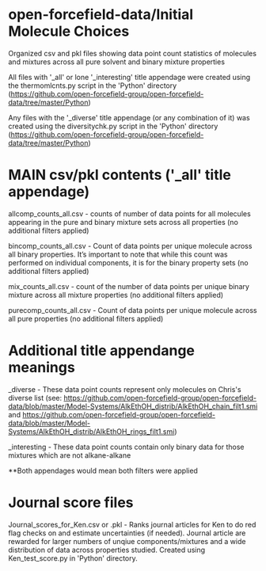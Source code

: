 # open-forcefield-data/Initial Molecule Choices
Organized csv and pkl files showing data point count statistics of molecules and mixtures across all pure solvent and binary mixture properties

All files with '_all' or lone '_interesting' title appendage were created using the thermomlcnts.py script in the 'Python' directory (https://github.com/open-forcefield-group/open-forcefield-data/tree/master/Python)

Any files with the '_diverse' title appendage (or any combination of it) was created using the diversitychk.py script in the 'Python' directory (https://github.com/open-forcefield-group/open-forcefield-data/tree/master/Python)

# MAIN csv/pkl contents ('_all' title appendage) 

allcomp_counts_all.csv - counts of number of data points for all molecules appearing in the pure and binary mixture sets across all properties (no additional filters applied)

bincomp_counts_all.csv - Count of data points per unique molecule across all binary properties. It’s important to note that while this count was performed on individual components, it is for the binary property sets (no additional filters applied)

mix_counts_all.csv - count of the number of data points per unique binary mixture across all mixture properties (no additional filters applied)

purecomp_counts_all.csv - Count of data points per unique molecule across all pure properties (no additional filters applied)

# Additional title appendange meanings

_diverse - These data point counts represent only molecules on Chris's diverse list (see: https://github.com/open-forcefield-group/open-forcefield-data/blob/master/Model-Systems/AlkEthOH_distrib/AlkEthOH_chain_filt1.smi and https://github.com/open-forcefield-group/open-forcefield-data/blob/master/Model-Systems/AlkEthOH_distrib/AlkEthOH_rings_filt1.smi) 

_interesting - These data point counts contain only binary data for those mixtures which are not alkane-alkane

**Both appendages would mean both filters were applied


# Journal score files

Journal_scores_for_Ken.csv or .pkl - Ranks journal articles for Ken to do red flag checks on and estimate uncertainties (if needed). Journal article are rewarded for larger numbers of unqiue components/mixtures and a wide distribution of data across properties studied. Created using Ken_test_score.py in 'Python' directory.

